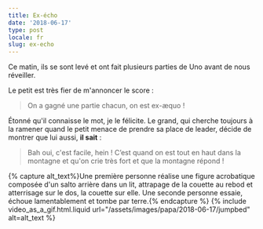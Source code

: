 ```yaml
---
title: Ex-écho
date: '2018-06-17'
type: post
locale: fr
slug: ex-echo
---
```


Ce matin, ils se sont levé et ont fait plusieurs parties de Uno avant de nous réveiller.

Le petit est très fier de m'annoncer le score :

> On a gagné une partie chacun, on est ex-æquo !

Étonné qu'il connaisse le mot, je le félicite. Le grand, qui cherche toujours à la ramener quand le petit menace de prendre sa place de leader, décide de montrer que lui aussi, **il sait** :

> Bah oui, c'est facile, hein ! C’est quand on est tout en haut dans la montagne et qu'on crie très fort et que la montagne répond !

{% capture alt_text%}Une première personne réalise une figure acrobatique composée d'un salto arrière dans un lit, attrapage de la couette au rebod et atterrisage sur le dos, la couette sur elle. Une seconde personne essaie, échoue lamentablement et tombe par terre.{% endcapture %}
{% include video_as_a_gif.html.liquid
url="/assets/images/papa/2018-06-17/jumpbed"
alt=alt_text
%}
